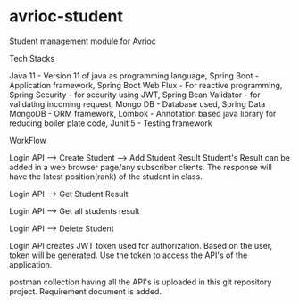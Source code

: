 # avrioc-student
Student management module for Avrioc 

Tech Stacks 
 
 Java 11 - Version 11 of java as programming language,
 Spring Boot - Application framework,
 Spring Boot Web Flux - For reactive programming,
 Spring Security - for security using JWT,
 Spring Bean Validator - for validating incoming request,
 Mongo DB - Database used,
 Spring Data MongoDB - ORM framework,
 Lombok - Annotation based java library for reducing boiler plate code,
 Junit 5 - Testing framework
 
 WorkFlow
 
 Login API --> Create Student --> Add Student Result 
 Student's Result can be added in a web browser page/any subscriber clients.
 The response will have the latest position(rank) of the student in class.
 
 Login API --> Get Student Result 
 
 Login API --> Get all students result
 
 Login API --> Delete Student
 
 Login API creates JWT token used for authorization.
 Based on the user, token will be generated.
 Use the token to access the API's of the application.
 
 
 
postman collection having all the API's is uploaded in this git repository project.
Requirement document is added.
 
 
